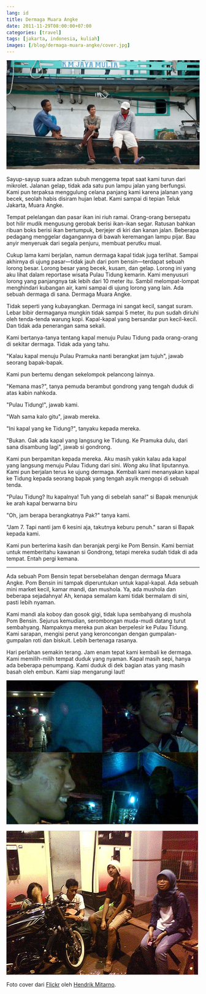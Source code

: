 ```yaml
---
lang: id
title: Dermaga Muara Angke
date: 2011-11-29T08:00:00+07:00
categories: [travel]
tags: [jakarta, indonesia, kuliah]
images: [/blog/dermaga-muara-angke/cover.jpg]
---
```

![Dermaga Muara Angke](cover.jpg)

Sayup-sayup suara adzan subuh menggema tepat saat kami turun dari mikrolet. Jalanan gelap, tidak ada satu pun lampu jalan yang berfungsi. Kami pun terpaksa menggulung celana panjang kami karena jalanan yang becek, seolah habis disiram hujan lebat. Kami sampai di tepian Teluk Jakarta, Muara Angke.

Tempat pelelangan dan pasar ikan ini riuh ramai. Orang-orang bersepatu bot hilir mudik mengusung gerobak berisi ikan-ikan segar. Ratusan bahkan ribuan boks berisi ikan bertumpuk, berjejer di kiri dan kanan jalan. Beberapa pedagang menggelar dagangannya di bawah keremangan lampu pijar. Bau anyir menyeruak dari segala penjuru, membuat perutku mual.

Cukup lama kami berjalan, namun dermaga kapal tidak juga terlihat. Sampai akhirnya di ujung pasar—tidak jauh dari pom bensin—terdapat sebuah lorong besar. Lorong besar yang becek, kusam, dan gelap. Lorong ini yang aku lihat dalam reportase wisata Pulau Tidung kemarin. Kami menyusuri lorong yang panjangnya tak lebih dari 10 meter itu. Sambil melompat-lompat menghindari kubangan air, kami sampai di ujung lorong yang lain. Ada sebuah dermaga di sana. Dermaga Muara Angke.

Tidak seperti yang kubayangkan. Dermaga ini sangat kecil, sangat suram. Lebar bibir dermaganya mungkin tidak sampai 5 meter, itu pun sudah diriuhi oleh tenda-tenda warung kopi. Kapal-kapal yang bersandar pun kecil-kecil. Dan tidak ada penerangan sama sekali.

Kami bertanya-tanya tentang kapal menuju Pulau Tidung pada orang-orang di sekitar dermaga. Tidak ada yang tahu.

"Kalau kapal menuju Pulau Pramuka nanti berangkat jam tujuh", jawab seorang bapak-bapak.

Kami pun bertemu dengan sekelompok pelancong lainnya.

"Kemana mas?", tanya pemuda berambut gondrong yang tengah duduk di atas kabin nahkoda.

"Pulau Tidung!", jawab kami.

"Wah sama kalo gitu", jawab mereka.

"Ini kapal yang ke Tidung?", tanyaku kepada mereka.

"Bukan. Gak ada kapal yang langsung ke Tidung. Ke Pramuka dulu, dari sana disambung lagi", jawab si gondrong.

Kami pun berpamitan kepada mereka. Aku masih yakin kalau ada kapal yang langsung menuju Pulau Tidung dari sini. *Wong* aku lihat liputannya. Kami pun berjalan terus ke ujung dermaga. Kembali kami menanyakan kapal ke Tidung kepada seorang bapak yang tengah asyik mengopi di sebuah tenda.

"Pulau Tidung? Itu kapalnya! Tuh yang di sebelah sana!" si Bapak menunjuk ke arah kapal berwarna biru

"Oh, jam berapa berangkatnya Pak?" tanya kami.

"Jam 7. Tapi nanti jam 6 kesini aja, takutnya keburu penuh." saran si Bapak kepada kami.

Kami pun berterima kasih dan beranjak pergi ke Pom Bensin. Kami berniat untuk memberitahu kawanan si Gondrong, tetapi mereka sudah tidak di ada tempat. Entah pergi kemana.

<hr class="section-break">

Ada sebuah Pom Bensin tepat bersebelahan dengan dermaga Muara Angke. Pom Bensin ini tampak diperuntukan untuk kapal-kapal. Ada sebuah mini market kecil, kamar mandi, dan mushola. Ya, ada mushola dan beberapa sejadahnya! Ah, kenapa semalam kami tidak bermalam di sini, pasti lebih nyaman.

Kami mandi ala koboy dan gosok gigi, tidak lupa sembahyang di mushola Pom Bensin. Sejurus kemudian, serombongan muda-mudi datang turut sembahyang. Nampaknya mereka pun akan berpelesir ke Pulau Tidung. Kami sarapan, mengisi perut yang keroncongan dengan gumpalan-gumpalan roti dan biskuit. Lebih bertenaga rasanya.

Hari perlahan semakin terang. Jam enam tepat kami kembali ke dermaga. Kami memilih-milih tempat duduk yang nyaman. Kapal masih sepi, hanya ada beberapa penumpang. Kami duduk di dek bagian atas yang masih basah oleh embun. Kami siap mengarungi laut!

![Menahan bau amis di Muara Angke.](01-di-muara-angke.jpg)

![Pom Bensin di sebelah Dermaga Muara Angke.](02-pom-bensin-di-muara-angke.jpg)

Foto cover dari [Flickr](https://www.flickr.com/photos/hendrik_mintarno/23399967143/in/photostream/) oleh [Hendrik Mitarno](https://www.flickr.com/photos/hendrik_mintarno/).
